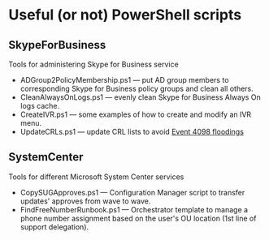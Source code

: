 # Useful (or not) PowerShell scripts

## SkypeForBusiness
Tools for administering Skype for Business service
- ADGroup2PolicyMembership.ps1 — put AD group members to corresponding Skype for Business policy groups and clean all others.
- CleanAlwaysOnLogs.ps1 — evenly clean Skype for Business Always On logs cache.
- CreateIVR.ps1 — some examples of how to create and modify an IVR menu.
- UpdateCRLs.ps1 — update CRL lists to avoid [Event 4098 floodings](https://itbasedtelco.wordpress.com/2016/06/14/s4b-front-end-servers-event-4097-flooding/)

## SystemCenter
Tools for different Microsoft System Center services
- CopySUGApproves.ps1 — Configuration Manager script to transfer updates' approves from wave to wave.
- FindFreeNumberRunbook.ps1 — Orchestrator template to manage a phone number assignment based on the user's OU location (1st line of support delegation).
